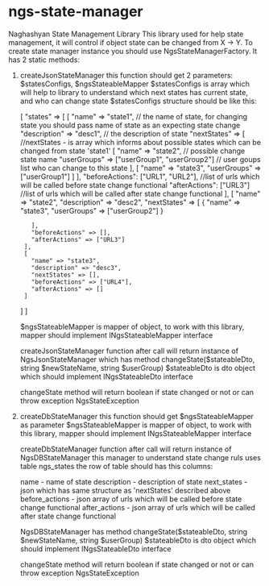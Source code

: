 # ngs-state-manager
Naghashyan State Management Library
This library used for help state management, it will control if object state can be changed from X -> Y.
To create state manager instance you should use NgsStateManagerFactory. It has 2 static methods:



1. createJsonStateManager this function should get 2 parameters: $statesConfigs, $ngsStateableMapper
    $statesConfigs is array which will help to library to understand which next states has current state, and who can change state
    $statesConfigs structure should be like this:
    
    [
      "states" => [
        [
          "name" => "state1",   // the name of state, for changing state you should pass name of state as an expecting state change
          "description" => "desc1", // the description of state
          "nextStates" => [   //nextStates - is array which informs about possible states which can be changed from state 'state1'
            [
              "name" => "state2", // possible change state name
              "userGroups" => ["userGroup1", "userGroup2"] // user goups list who can change to this state
            ],
            [
              "name" => "state3",
              "userGroups" => ["userGroup1"]
            ]
          ],
          "beforeActions": ["URL1", "URL2"],  //list of urls which will be called before state change functional
          "afterActions": ["URL3"] //list of urls which will be called after state change functional
        ],
        [
          "name" => "state2",
          "description" => "desc2",
          "nextStates" => [
            {
              "name" => "state3",
              "userGroups" => ["userGroup2"]
            }

          ],
          "beforeActions" => [],
          "afterActions" => ["URL3"]
        ],
        [
          "name" => "state3",
          "description" => "desc3",
          "nextStates" => [],
          "beforeActions" => ["URL4"],
          "afterActions" => []
        ]
      ]
    ]

    $ngsStateableMapper is mapper of object, to work with this library, mapper should implement INgsStateableMapper interface

    createJsonStateManager function after call will return instance of NgsJsonStateManager which has method changeState($stateableDto, string $newStateName, string $userGroup)
    $stateableDto is dto object which should implement INgsStateableDto interface

    changeState method will return boolean if state changed or not or can throw exception NgsStateException



2. createDbStateManager this function should get $ngsStateableMapper as parameter
   $ngsStateableMapper is mapper of object, to work with this library, mapper should implement INgsStateableMapper interface

   createDbStateManager function after call will return instance of NgsDBStateManager
   this manager to understand state change ruls uses table ngs_states the row of table should has this columns:

   name - name of state
   description - description of state
   next_states - json which has same structure as 'nextStates' described above
   before_actions - json array of urls which will be called before state change functional
   after_actions - json array of urls which will be called after state change functional

   NgsDBStateManager has method changeState($stateableDto, string $newStateName, string $userGroup)
   $stateableDto is dto object which should implement INgsStateableDto interface

   changeState method will return boolean if state changed or not or can throw exception NgsStateException
